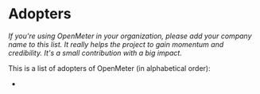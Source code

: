 # Adopters

_If you're using OpenMeter in your organization, please add your company name to this list. It really helps the project to gain momentum and credibility. It's a small contribution with a big impact._

This is a list of adopters of OpenMeter (in alphabetical order):

-
